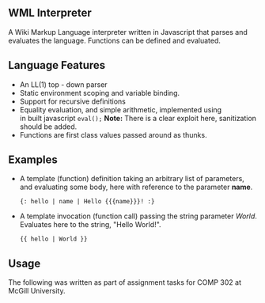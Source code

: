 WML Interpreter
---------------

A Wiki Markup Language interpreter written in Javascript that parses and evaluates
the language. Functions can be defined and evaluated.

Language Features
-----------------
* An LL(1) top - down parser
* Static environment scoping and variable binding.
* Support for recursive definitions
* Equality evaluation, and simple arithmetic, implemented using  
  in built javascript `eval();`
    **Note:** There is a clear exploit here, sanitization should be added.
* Functions are first class values passed around as thunks.

Examples
-------
* A template (function) definition taking an arbitrary list of parameters,
  and evaluating some body, here with reference to the parameter **name**.  

  `{: hello | name | Hello {{{name}}}! :}`

* A template invocation (function call) passing the string parameter *World*.
  Evaluates here to the string, "Hello World!".

  `{{ hello | World }}`

Usage
-----

The following was written as part of assignment tasks for COMP 302 at
McGill University.
